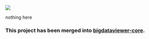 [![](https://github.com/bigdataviewer/bigdataviewer-vistools/actions/workflows/build-main.yml/badge.svg)](https://github.com/bigdataviewer/bigdataviewer-vistools/actions/workflows/build-main.yml)

nothing here

### This project has been merged into [bigdataviewer-core](https://github.com/bigdataviewer/bigdataviewer-core).


